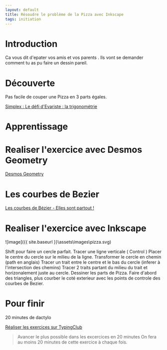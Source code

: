 ```yaml
---
layout: default
title: Résoudre le problème de la Pizza avec Inkscape
tags: initiation
---
```

# Introduction

Ca vous dit d'epater vos amis et vos parents .
Ils vont se demander comment tu as pu faire un dessin pareil.

# Découverte

Pas facile de couper une Pizza en 3 parts égales.

[Simplex : Le défi d'Evariste : la trigonométrie](https://www.youtube.com/watch?v=U3Pnt0Qci9A&list=WL&index=48)

# Apprentissage

# Realiser l'exercice avec Desmos Geometry

[Desmos Geometry](https://www.desmos.com/geometry?lang=fr)

# Les courbes de Bezier

[Les courbes de Bézier - Elles sont partout !](https://www.youtube.com/watch?v=2pNjW-2944Y)

# Realiser l'exercice avec Inkscape

![image]({{ site.baseurl }}\assets\images\pizza.svg)

Shift pour faire un cercle parfait.
Tracer une ligne verticale ( Control )
Placer le centre du cercle sur le milieu de la ligne.
Transformer le cercle en chemin (path en anglais)
Tracer un trait entre le centre et le bas du cercle (inferer à l'intersection des chemins)
Tracer 2 traits partant du milieu du trait et horizonalement juste au cercle.
Dessiner les parts de Pizza. Faire d'abord des triangles, plus courber le coté exterieur avec les points de controle des courbes de Bezier.

# Pour finir

20 minutes de dactylo

[Réaliser les exercices sur TypingClub](https://www.typingclub.com/dactylographie)

>Avancer le plus possible dans les excercices en 20 minutes
>On fera au moins 20 minutes de cette exercice à chaque fois.
